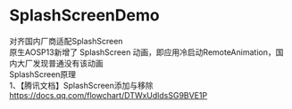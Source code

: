 # SplashScreenDemo
对齐国内厂商适配SplashScreen<br>
原生AOSP13新增了 SplashScreen 动画，即应用冷启动RemoteAnimation，国内大厂发现普通没有该动画<br>
SplashScreen原理<br>
1、【腾讯文档】SplashScreen添加与移除<br>
https://docs.qq.com/flowchart/DTWxUdldsSG9BVE1P<br>
